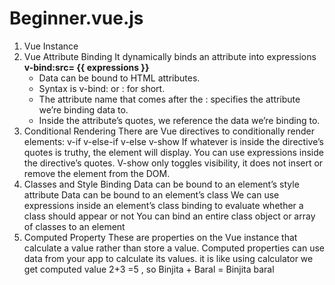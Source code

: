 # Beginner.vue.js

1. Vue Instance
2. Vue Attribute Binding
   It dynamically binds an attribute into expressions 
    **v-bind:src= {{ expressions }}**
   - Data can be bound to HTML attributes.
   - Syntax is v-bind: or : for short.
   - The attribute name that comes after the : specifies the attribute we’re binding data to.
   - Inside the attribute’s quotes, we reference the data we’re binding to.
3. Conditional Rendering
   There are Vue directives to conditionally render elements:
   v-if
   v-else-if
   v-else
   v-show
   If whatever is inside the directive’s quotes is truthy, the element will display.
   You can use expressions inside the directive’s quotes.
   V-show only toggles visibility, it does not insert or remove the element from the DOM.
4. Classes and Style Binding
   Data can be bound to an element’s style attribute
   Data can be bound to an element’s class
   We can use expressions inside an element’s class binding to evaluate whether a class should appear or not
   You can bind an entire class object or array of classes to an element 
   <div :class="classObject"></div>  
   <div :class="[activeClass, errorClass]"></div>
5. Computed Property
   These are properties on the Vue instance that calculate a value rather than store a value.
   Computed properties can use data from your app to calculate its values.
   it is like using calculator we get computed value 2+3 =5 , so Binjita + Baral = Binjita baral


   